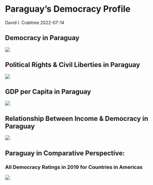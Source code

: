 Paraguay’s Democracy Profile
================
David I. Crabtree
2022-07-14

## Democracy in Paraguay

![](C:\Users\David\Desktop\PROGRA~1\FILESA~1\DEMOCR~1\reports\PARAGU~1/figure-gfm/Demscore-1.png)<!-- -->

## Political Rights & Civil Liberties in Paraguay

![](C:\Users\David\Desktop\PROGRA~1\FILESA~1\DEMOCR~1\reports\PARAGU~1/figure-gfm/Political%20Rights%20&%20Civil%20Libs-1.png)<!-- -->

## GDP per Capita in Paraguay

![](C:\Users\David\Desktop\PROGRA~1\FILESA~1\DEMOCR~1\reports\PARAGU~1/figure-gfm/GDP%20per%20Capita-1.png)<!-- -->

## Relationship Between Income & Democracy in Paraguay

![](C:\Users\David\Desktop\PROGRA~1\FILESA~1\DEMOCR~1\reports\PARAGU~1/figure-gfm/Income%20&%20Dem-1.png)<!-- -->

## Paraguay in Comparative Perspective:

### All Democracy Ratings in 2019 for Countries in Americas

![](C:\Users\David\Desktop\PROGRA~1\FILESA~1\DEMOCR~1\reports\PARAGU~1/figure-gfm/Democracy%20in%20Comparative%20Perspective-1.png)<!-- -->
